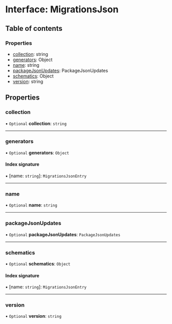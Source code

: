 # Interface: MigrationsJson

## Table of contents

### Properties

-  [collection](../../devkit/documents/MigrationsJson#collection): string
-  [generators](../../devkit/documents/MigrationsJson#generators): Object
-  [name](../../devkit/documents/MigrationsJson#name): string
-  [packageJsonUpdates](../../devkit/documents/MigrationsJson#packagejsonupdates): PackageJsonUpdates
-  [schematics](../../devkit/documents/MigrationsJson#schematics): Object
-  [version](../../devkit/documents/MigrationsJson#version): string

## Properties

### collection

• `Optional` **collection**: `string`

---

### generators

• `Optional` **generators**: `Object`

#### Index signature

▪ [name: `string`]: `MigrationsJsonEntry`

---

### name

• `Optional` **name**: `string`

---

### packageJsonUpdates

• `Optional` **packageJsonUpdates**: `PackageJsonUpdates`

---

### schematics

• `Optional` **schematics**: `Object`

#### Index signature

▪ [name: `string`]: `MigrationsJsonEntry`

---

### version

• `Optional` **version**: `string`
